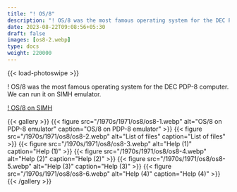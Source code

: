 ```yaml
---
title: "! OS/8"
description: "! OS/8 was the most famous operating system for the DEC PDP-8 computer. We can run it on SIMH emulator."
date: 2023-08-22T09:08:56+05:30
draft: false
images: [os8-2.webp]
type: docs
weight: 220000
---
```


{{< load-photoswipe >}}

! OS/8 was the most famous operating system for the DEC PDP-8 computer. We can run it on SIMH emulator.

<section class="section section-sm">
  <div class="container">
    <div class="row justify-content-center text-center">
      <div class="col-lg-5">
        <p><a class="btn btn-primary btn-md px-4 mb-1" href="https://virtualhub.eu.org/1970s/1971/os8/simh/" role="button">! OS/8 on SIMH</a></p>
      </div>
    </div>
  </div>
</section>

{{< gallery >}}
  {{< figure src="/1970s/1971/os8/os8-1.webp" alt="OS/8 on PDP-8 emulator" caption="OS/8 on PDP-8 emulator" >}}
  {{< figure src="/1970s/1971/os8/os8-2.webp" alt="List of files" caption="List of files" >}}
  {{< figure src="/1970s/1971/os8/os8-3.webp" alt="Help (1)" caption="Help (1)" >}}
  {{< figure src="/1970s/1971/os8/os8-4.webp" alt="Help (2)" caption="Help (2)" >}}
  {{< figure src="/1970s/1971/os8/os8-5.webp" alt="Help (3)" caption="Help (3)" >}}
  {{< figure src="/1970s/1971/os8/os8-6.webp" alt="Help (4)" caption="Help (4)" >}}
{{< /gallery >}}
